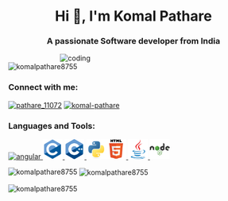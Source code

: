 
<h1 align="center">Hi 👋, I'm Komal Pathare</h1>
<h3 align="center">A passionate Software developer from India</h3>

<img align="right" alt="coding" width="400" src="https://i.pinimg.com/736x/7c/d0/46/7cd04635c46473cacc69d8b57fab39b8.jpg" />

<p align="left"> <img src="https://komarev.com/ghpvc/?username=komalpathare8755&label=Profile%20views&color=0e75b6&style=flat" alt="komalpathare8755" /> </p>

<h3 align="left">Connect with me:</h3>
<p align="left">
<a href="https://twitter.com/pathare_11072" target="blank"><img align="center" src="https://raw.githubusercontent.com/rahuldkjain/github-profile-readme-generator/master/src/images/icons/Social/twitter.svg" alt="pathare_11072" height="30" width="40" /></a>
<a href="https://linkedin.com/in/komal-pathare" target="blank"><img align="center" src="https://raw.githubusercontent.com/rahuldkjain/github-profile-readme-generator/master/src/images/icons/Social/linked-in-alt.svg" alt="komal-pathare" height="30" width="40" /></a>
</p>

<h3 align="left">Languages and Tools:</h3>
<p align="left">
  
  <a href="https://angular.io" target="_blank" rel="noreferrer">
  
  <img src="https://angular.io/assets/images/logos/angular/angular.svg" alt="angular" width="40" height="40"/> </a> <a href="https://www.cprogramming.com/" target="_blank" rel="noreferrer"> <img src="https://raw.githubusercontent.com/devicons/devicon/master/icons/c/c-original.svg" alt="c" width="40" height="40"/> </a> <a href="https://www.w3schools.com/cpp/" target="_blank" rel="noreferrer"> <img src="https://raw.githubusercontent.com/devicons/devicon/master/icons/cplusplus/cplusplus-original.svg" alt="cplusplus" width="40" height="40"/> </a> <a href="https://www.w3.org/html/" target="_blank" rel="noreferrer"> 
<img src="https://raw.githubusercontent.com/devicons/devicon/master/icons/python/python-original.svg" alt="python" width="40" height="40"/></a><a href="https://www.w3schools.com/python/" target="_blank" rel="noreferrer"><img src="https://raw.githubusercontent.com/devicons/devicon/master/icons/html5/html5-original-wordmark.svg" alt="html5" width="40" height="40"/> </a> <a href="https://www.java.com" target="_blank" rel="noreferrer"><img src="https://raw.githubusercontent.com/devicons/devicon/master/icons/java/java-original.svg" alt="java" width="40" height="40"/> </a> <a href="https://nodejs.org" target="_blank" rel="noreferrer"><img src="https://raw.githubusercontent.com/devicons/devicon/master/icons/nodejs/nodejs-original-wordmark.svg" alt="nodejs" width="40" height="40"/> </a> </p>

<p><img align="left" src="https://github-readme-stats.vercel.app/api/top-langs?username=komalpathare8755&show_icons=true&locale=en&layout=compact" alt="komalpathare8755" /></p>

<p>&nbsp;<img align="center" src="https://github-readme-stats.vercel.app/api?username=komalpathare8755&show_icons=true&locale=en" alt="komalpathare8755" /></p>

<p><img align="center" src="https://github-readme-streak-stats.herokuapp.com/?user=komalpathare8755&" alt="komalpathare8755" /></p>
